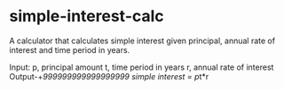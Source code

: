 # simple-interest-calc
A calculator that calculates simple interest given principal, annual rate of interest and time period in years.

Input:
   p, principal amount
   t, time period in years
   r, annual rate of interest
Output-+*999999999999999999
   simple interest = p*t*r
